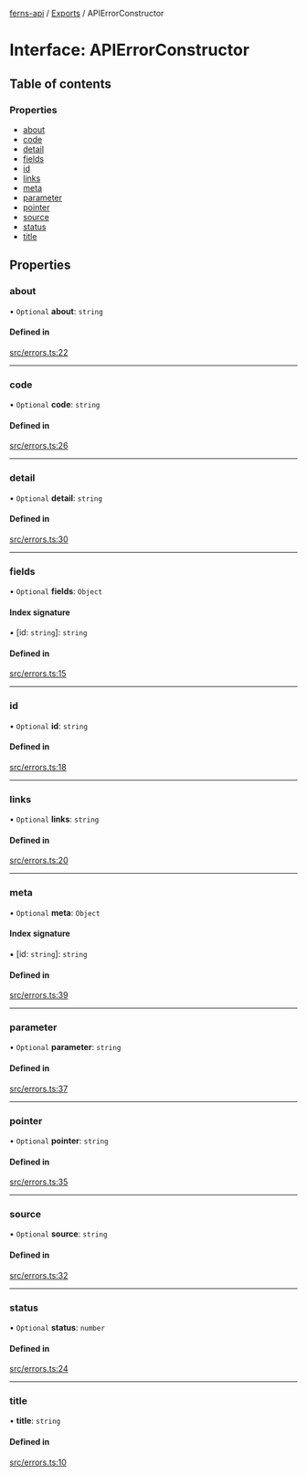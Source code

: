[ferns-api](../README.md) / [Exports](../modules.md) / APIErrorConstructor

# Interface: APIErrorConstructor

## Table of contents

### Properties

- [about](APIErrorConstructor.md#about)
- [code](APIErrorConstructor.md#code)
- [detail](APIErrorConstructor.md#detail)
- [fields](APIErrorConstructor.md#fields)
- [id](APIErrorConstructor.md#id)
- [links](APIErrorConstructor.md#links)
- [meta](APIErrorConstructor.md#meta)
- [parameter](APIErrorConstructor.md#parameter)
- [pointer](APIErrorConstructor.md#pointer)
- [source](APIErrorConstructor.md#source)
- [status](APIErrorConstructor.md#status)
- [title](APIErrorConstructor.md#title)

## Properties

### about

• `Optional` **about**: `string`

#### Defined in

[src/errors.ts:22](https://github.com/FlourishHealth/ferns-api/blob/5067458/src/errors.ts#L22)

___

### code

• `Optional` **code**: `string`

#### Defined in

[src/errors.ts:26](https://github.com/FlourishHealth/ferns-api/blob/5067458/src/errors.ts#L26)

___

### detail

• `Optional` **detail**: `string`

#### Defined in

[src/errors.ts:30](https://github.com/FlourishHealth/ferns-api/blob/5067458/src/errors.ts#L30)

___

### fields

• `Optional` **fields**: `Object`

#### Index signature

▪ [id: `string`]: `string`

#### Defined in

[src/errors.ts:15](https://github.com/FlourishHealth/ferns-api/blob/5067458/src/errors.ts#L15)

___

### id

• `Optional` **id**: `string`

#### Defined in

[src/errors.ts:18](https://github.com/FlourishHealth/ferns-api/blob/5067458/src/errors.ts#L18)

___

### links

• `Optional` **links**: `string`

#### Defined in

[src/errors.ts:20](https://github.com/FlourishHealth/ferns-api/blob/5067458/src/errors.ts#L20)

___

### meta

• `Optional` **meta**: `Object`

#### Index signature

▪ [id: `string`]: `string`

#### Defined in

[src/errors.ts:39](https://github.com/FlourishHealth/ferns-api/blob/5067458/src/errors.ts#L39)

___

### parameter

• `Optional` **parameter**: `string`

#### Defined in

[src/errors.ts:37](https://github.com/FlourishHealth/ferns-api/blob/5067458/src/errors.ts#L37)

___

### pointer

• `Optional` **pointer**: `string`

#### Defined in

[src/errors.ts:35](https://github.com/FlourishHealth/ferns-api/blob/5067458/src/errors.ts#L35)

___

### source

• `Optional` **source**: `string`

#### Defined in

[src/errors.ts:32](https://github.com/FlourishHealth/ferns-api/blob/5067458/src/errors.ts#L32)

___

### status

• `Optional` **status**: `number`

#### Defined in

[src/errors.ts:24](https://github.com/FlourishHealth/ferns-api/blob/5067458/src/errors.ts#L24)

___

### title

• **title**: `string`

#### Defined in

[src/errors.ts:10](https://github.com/FlourishHealth/ferns-api/blob/5067458/src/errors.ts#L10)
